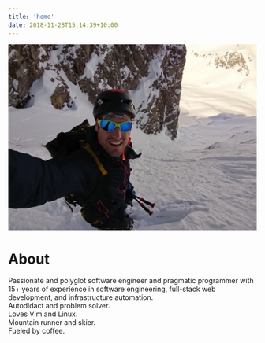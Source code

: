 ```yaml
---
title: 'home'
date: 2018-11-28T15:14:39+10:00
---
```


![me skiing](me.jpg)

# About

Passionate and polyglot software engineer and pragmatic programmer with 15+ years of experience in software engineering, full-stack web development, and infrastructure automation.  
Autodidact and problem solver.  
Loves Vim and Linux.  
Mountain runner and skier.  
Fueled by coffee.  
<span style="font-family: apple color emoji,segoe ui emoji,noto color emoji,android emoji,emojisymbols,emojione mozilla,twemoji mozilla,segoe ui symbol;">👨‍👩‍👦</a>
